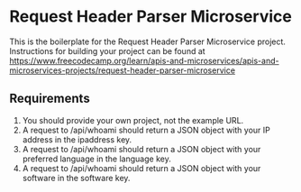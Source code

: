 # Request Header Parser Microservice

This is the boilerplate for the Request Header Parser Microservice project. Instructions for building your project can be found at https://www.freecodecamp.org/learn/apis-and-microservices/apis-and-microservices-projects/request-header-parser-microservice

## Requirements

1. You should provide your own project, not the example URL.
1. A request to /api/whoami should return a JSON object with your IP address in the ipaddress key.
1. A request to /api/whoami should return a JSON object with your preferred language in the language key.
1. A request to /api/whoami should return a JSON object with your software in the software key.